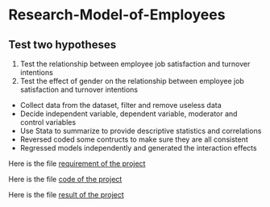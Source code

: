 # Research-Model-of-Employees
## Test two hypotheses 

1. Test the relationship between employee job satisfaction and turnover intentions
2. Test the effect of gender on the relationship between employee job satisfaction and turnover intentions


- Collect data from the dataset, filter and remove useless data
- Decide independent variable, dependent variable, moderator and control variables
- Use Stata to summarize to provide descriptive statistics and correlations
- Reversed coded some contructs to make sure they are all consistent
- Regressed models independently and generated the interaction effects 

 Here is the file [requirement of the project](https://github.com/rrxu216/Research-Model-of-Employees/blob/main/Overview%20of%20study%20variables.pdf)

 Here is the file [code of the project](https://github.com/rrxu216/Research-Model-of-Employees/blob/main/stata%20code%201.png)

 Here is the file [result of the project](https://github.com/rrxu216/Research-Model-of-Employees/blob/main/final%20edition.pdf)

